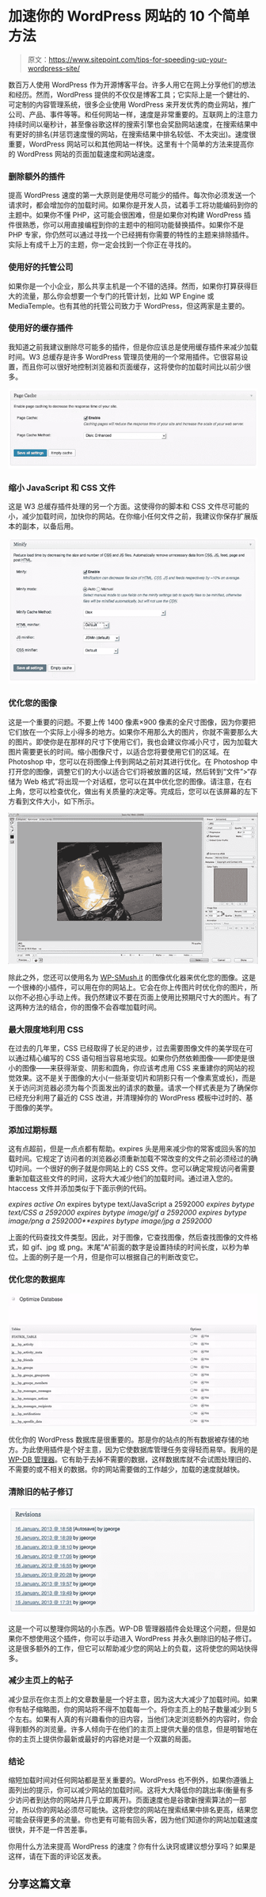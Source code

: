# 加速你的 WordPress 网站的 10 个简单方法

> 原文：<https://www.sitepoint.com/tips-for-speeding-up-your-wordpress-site/>

数百万人使用 WordPress 作为开源博客平台。许多人用它在网上分享他们的想法和经历。然而，WordPress 提供的不仅仅是博客工具；它实际上是一个健壮的、可定制的内容管理系统，很多企业使用 WordPress 来开发优秀的商业网站，推广公司、产品、事件等等。和任何网站一样，速度是非常重要的。互联网上的注意力持续时间以毫秒计，甚至像谷歌这样的搜索引擎也会奖励网站速度，在搜索结果中有更好的排名(并惩罚速度慢的网站，在搜索结果中排名较低、不太突出)。速度很重要，WordPress 网站可以和其他网站一样快。这里有十个简单的方法来提高你的 WordPress 网站的页面加载速度和网站速度。

### 删除额外的插件

提高 WordPress 速度的第一大原则是使用尽可能少的插件。每次你必须发送一个请求时，都会增加你的加载时间。如果你是开发人员，试着手工将功能编码到你的主题中。如果你不懂 PHP，这可能会很困难，但是如果你对构建 WordPress 插件很熟悉，你可以用直接编程到你的主题中的相同功能替换插件。如果你不是 PHP 专家，你仍然可以通过寻找一个已经拥有你需要的特性的主题来排除插件。实际上有成千上万的主题，你一定会找到一个你正在寻找的。

### 使用好的托管公司

如果你是一个小企业，那么共享主机是一个不错的选择。然而，如果你打算获得巨大的流量，那么你会想要一个专门的托管计划，比如 WP Engine 或 MediaTemple。也有其他的托管公司致力于 WordPress，但这两家是主要的。

### 使用好的缓存插件

我知道之前我建议删除尽可能多的插件，但是你应该总是使用缓存插件来减少加载时间。W3 总缓存是许多 WordPress 管理员使用的一个常用插件。它很容易设置，而且你可以很好地控制浏览器和页面缓存，这将使你的加载时间比以前少很多。

[![](img/d26deeeb895ac011b2bedacda8189f3d.png)](https://www.sitepoint.com/wp-content/uploads/2013/01/Screen-Shot-2013-01-18-at-11.07.18-AM.png)

### 缩小 JavaScript 和 CSS 文件

这是 W3 总缓存插件处理的另一个方面。这使得你的脚本和 CSS 文件尽可能的小，减少加载时间，加快你的网站。在你缩小任何文件之前，我建议你保存扩展版本的副本，以备后用。

[![](img/bbaa63530644a0ec9f1f6a87afffc690.png)](https://www.sitepoint.com/wp-content/uploads/2013/01/Screen-Shot-2013-01-18-at-11.09.22-AM.png)

### 优化您的图像

这是一个重要的问题。不要上传 1400 像素×900 像素的全尺寸图像，因为你要把它们放在一个实际上小得多的地方。如果你不用那么大的图片，你就不需要那么大的图片。即使你是在那样的尺寸下使用它们，我也会建议你减小尺寸，因为加载大图片需要更长的时间。缩小图像尺寸，以适合您将要使用它们的区域。在 Photoshop 中，您可以在将图像上传到网站之前对其进行优化。在 Photoshop 中打开您的图像，调整它们的大小以适合它们将被放置的区域，然后转到“文件”>“存储为 Web 格式”将出现一个对话框，您可以在其中优化您的图像。请注意，在右上角，您可以检查优化，做出有关质量的决定等。完成后，您可以在该屏幕的左下方看到文件大小，如下所示。

[![](img/08c3337e751c591222286cdd4c824b6f.png)](https://www.sitepoint.com/wp-content/uploads/2013/01/optimize.jpg)

除此之外，您还可以使用名为 [WP-SMush.it](http://wordpress.org/extend/plugins/wp-smushit/) 的图像优化器来优化您的图像。这是一个很棒的小插件，可以用在你的网站上。它会在你上传图片时优化你的图片，所以你不必担心手动上传。我仍然建议不要在页面上使用比预期尺寸大的图片。有了这两种方法的结合，你的图像不会吞噬加载时间。

### 最大限度地利用 CSS

在过去的几年里，CSS 已经取得了长足的进步，过去需要图像文件的美学现在可以通过精心编写的 CSS 语句相当容易地实现。如果你仍然依赖图像——即使是很小的图像——来获得渐变、阴影和圆角，你应该考虑用 CSS 来重建你的网站的视觉效果。这不是关于图像的大小(一些渐变切片和阴影只有一个像素宽或长)，而是关于访问浏览器必须为每个页面发出的请求的数量。请求一个样式表是为了确保你已经充分利用了最近的 CSS 改进，并清理掉你的 WordPress 模板中过时的、基于图像的美学。

### 添加过期标题

这有点超前，但是一点点都有帮助。expires 头是用来减少你的常客或回头客的加载时间。它规定了访问者的浏览器必须重新加载不常改变的文件之前必须经过的确切时间。一个很好的例子就是你网站上的 CSS 文件。您可以确定常规访问者需要重新加载这些文件的时间，这将大大减少他们的加载时间。通过进入您的。htaccess 文件并添加类似于下面示例的代码。

*expires active On*
expires bytype text/JavaScript a 2592000
*expires bytype text/CSS a 2592000*
*expires bytype image/gif a 2592000*
*expires bytype image/png a 2592000**expires bytype image/jpg a 2592000*

上面的代码查找文件类型。因此，对于图像，它查找图像，然后查找图像的文件格式，如 gif、jpg 或 png。末尾“A”前面的数字是设置持续的时间长度，以秒为单位。上面的例子是一个月，但是你可以根据自己的判断改变它。

### 优化您的数据库

[![](img/ba8d0c982f8a3e34ed48cabe0b784fdb.png)](https://www.sitepoint.com/wp-content/uploads/2013/01/optimize-db.jpg)

优化你的 WordPress 数据库是很重要的。那是你的站点的所有数据被存储的地方。为此使用插件是个好主意，因为它使数据库管理任务变得轻而易举。我用的是 [WP-DB 管理器](http://wordpress.org/extend/plugins/wp-dbmanager/)。它有助于去掉不需要的数据，这样数据库就不会试图处理旧的、不需要的或不相关的数据。你的网站需要做的工作越少，加载的速度就越快。

### 清除旧的帖子修订

[![](img/446bbce1d113f2f6cd0c331c97da2cca.png)](https://www.sitepoint.com/wp-content/uploads/2013/01/revisions.jpg)

这是一个可以整理你网站的小东西。WP-DB 管理器插件会处理这个问题，但是如果你不想使用这个插件，你可以手动进入 WordPress 并永久删除旧的帖子修订。这是很多额外的工作，但它可以帮助减少您的网站上的负载，这将使您的网站快得多。

### 减少主页上的帖子

减少显示在你主页上的文章数量是一个好主意，因为这大大减少了加载时间。如果你有帖子缩略图，你的网站将不得不加载每一个。将你主页上的帖子数量减少到 5 个左右。如果有人真的有兴趣看你的旧内容，当他们决定浏览额外的内容时，你会得到额外的浏览量。许多人倾向于在他们的主页上提供大量的信息，但是明智地在你的主页上提供你最新或最好的内容绝对是一个双赢的局面。

### 结论

缩短加载时间对任何网站都是至关重要的。WordPress 也不例外，如果你遵循上面列出的提示，你可以减少网站的加载时间。这将大大降低你的跳出率(衡量有多少访问者到达你的网站并几乎立即离开)。页面速度也是谷歌新搜索算法的一部分，所以你的网站必须尽可能快。这将使您的网站在搜索结果中排名更高，结果您可能会获得更多的流量。你也更有可能有回头客，因为他们知道你的网站加载速度很快，并不是一件苦差事。

你用什么方法来提高 WordPress 的速度？你有什么诀窍或建议想分享吗？如果是这样，请在下面的评论区发表。

## 分享这篇文章